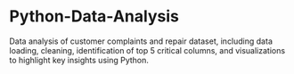 # Python-Data-Analysis
Data analysis of customer complaints and repair dataset, including data loading, cleaning, identification of top 5 critical columns, and visualizations to highlight key insights using Python.
